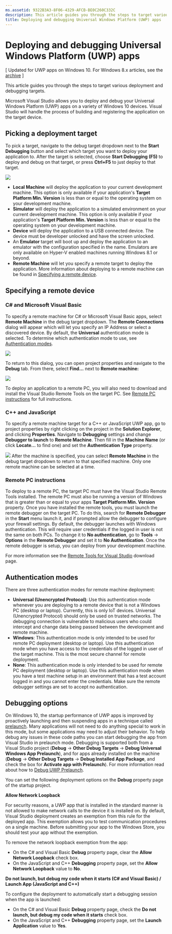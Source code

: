 ```yaml
---
ms.assetid: 9322B3A3-8F06-4329-AFCB-BE0C260C332C
description: This article guides you through the steps to target various deployment and debugging targets.
title: Deploying and debugging Universal Windows Platform (UWP) apps
---
```


# Deploying and debugging Universal Windows Platform (UWP) apps

\[ Updated for UWP apps on Windows 10. For Windows 8.x articles, see the [archive](http://go.microsoft.com/fwlink/p/?linkid=619132) \]

This article guides you through the steps to target various deployment and debugging targets.

Microsoft Visual Studio allows you to deploy and debug your Universal Windows Platform (UWP) apps on a variety of Windows 10 devices. Visual Studio will handle the process of building and registering the application on the target device.

## Picking a deployment target

To pick a target, navigate to the debug target dropdown next to the **Start Debugging** button and select which target you want to deploy your application to. After the target is selected, choose **Start Debugging (F5)** to deploy and debug on that target, or press **Ctrl+F5** to just deploy to that target.

![](images/debug-device-target-list.png)

-   **Local Machine** will deploy the application to your current development machine. This option is only available if your application's **Target Platform Min. Version** is less than or equal to the operating system on your development machine.
-   **Simulator** will deploy the application to a simulated environment on your current development machine. This option is only available if your application's **Target Platform Min. Version** is less than or equal to the operating system on your development machine.
-   **Device** will deploy the application to a USB connected device. The device must be developer unlocked and have the screen unlocked.
-   An **Emulator** target will boot up and deploy the application to an emulator with the configuration specified in the name. Emulators are only available on Hyper-V enabled machines running Windows 8.1 or beyond.
-   **Remote Machine** will let you specify a remote target to deploy the application. More information about deploying to a remote machine can be found in [Specifying a remote device](#specifying-a-remote-device).

## Specifying a remote device

### C# and Microsoft Visual Basic

To specify a remote machine for C# or Microsoft Visual Basic apps, select **Remote Machine** in the debug target dropdown. The **Remote Connections** dialog will appear which will let you specify an IP Address or select a discovered device. By default, the **Universal** authentication mode is selected. To determine which authentication mode to use, see [Authentication modes](#authentication-modes).

![](images/debug-remote-connections.png)

To return to this dialog, you can open project properties and navigate to the **Debug** tab. From there, select **Find…** next to **Remote machine:**

![](images/debug-remote-machine-config.png)

To deploy an application to a remote PC, you will also need to download and install the Visual Studio Remote Tools on the target PC. See [Remote PC instructions](#remote-pc-instructions) for full instructions.

### C++ and JavaScript

To specify a remote machine target for a C++ or JavaScript UWP app, go to project properties by right clicking on the project in the **Solution Explorer**, and clicking **Properties**. Navigate to **Debugging** settings and change **Debugger to launch** to **Remote Machine**. Then fill in the **Machine Name** (or click **Locate…** to find one) and set the **Authentication Type** property.

![](images/debug-property-pages.png)
After the machine is specified, you can select **Remote Machine** in the debug target dropdown to return to that specified machine. Only one remote machine can be selected at a time.

### Remote PC instructions

To deploy to a remote PC, the target PC must have the Visual Studio Remote Tools installed. The remote PC must also be running a version of Windows that is greater than or equal to your apps **Target Platform Min. Version** property. Once you have installed the remote tools, you must launch the remote debugger on the target PC. To do this, search for **Remote Debugger** in the **Start** menu launch it, and if prompted allow the debugger to configure your firewall settings. By default, the debugger launches with Windows authentication. This will require user credentials if the logged in user is not the same on both PCs. To change it to **No authentication**, go to **Tools** -&gt; **Options** in the **Remote Debugger** and set it to **No Authentication**. Once the remote debugger is setup, you can deploy from your development machine.

For more information see the [Remote Tools for Visual Studio]( http://go.microsoft.com/fwlink/?LinkId=717039) download page.

## Authentication modes

There are three authentication modes for remote machine deployment:

- **Universal (Unencrypted Protocol)**: Use this authentication mode whenever you are deploying to a remote device that is not a Windows PC (desktop or laptop). Currently, this is only IoT devices. Universal (Unencrypted Protocol) should only be used on trusted networks. The debugging connection is vulnerable to malicious users who could intercept and change data being passed between the development and remote machine.
- **Windows**: This authentication mode is only intended to be used for remote PC deployment (desktop or laptop). Use this authentication mode when you have access to the credentials of the logged in user of the target machine. This is the most secure channel for remote deployment.
- **None**: This authentication mode is only intended to be used for remote PC deployment (desktop or laptop). Use this authentication mode when you have a test machine setup in an environment that has a test account logged in and you cannot enter the credentials. Make sure the remote debugger settings are set to accept no authentication.

## Debugging options

On Windows 10, the startup performance of UWP apps is improved by proactively launching and then suspending apps in a technique called [prelaunch](https://msdn.microsoft.com/library/windows/apps/Mt593297). Many applications will not need to do anything special to work in this mode, but some applications may need to adjust their behavior. To help debug any issues in these code paths you can start debugging the app from Visual Studio in prelaunch mode. Debugging is supported both from a Visual Studio project (**Debug** -&gt; **Other Debug Targets** -&gt; **Debug Universal Windows App Prelaunch**), and for apps already installed on the machine (**Debug** -&gt; **Other Debug Targets** -&gt; **Debug Installed App Package**, and check the box for **Activate app with Prelaunch**). For more information read about how to [Debug UWP Prelaunch]( http://go.microsoft.com/fwlink/?LinkId=717245).

You can set the following deployment options on the **Debug** property page of the startup project.

**Allow Network Loopback**

For security reasons, a UWP app that is installed in the standard manner is not allowed to make network calls to the device it is installed on. By default, Visual Studio deployment creates an exemption from this rule for the deployed app. This exemption allows you to test communication procedures on a single machine. Before submitting your app to the Windows Store, you should test your app without the exemption.

To remove the network loopback exemption from the app:

-   On the C# and Visual Basic **Debug** property page, clear the **Allow Network Loopback** check box.
-   On the JavaScript and C++ **Debugging** property page, set the **Allow Network Loopback** value to **No**.

**Do not launch, but debug my code when it starts (C# and Visual Basic) / Launch App (JavaScript and C++)**

To configure the deployment to automatically start a debugging session when the app is launched:

-   On the C# and Visual Basic **Debug** property page, check the **Do not launch, but debug my code when it starts** check box.
-   On the JavaScript and C++ **Debugging** property page, set the **Launch Application** value to **Yes**.




<!--HONumber=Mar16_HO2-->


